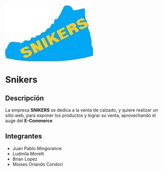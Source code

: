 ![imgLogo](/Extras/logo.png)
# Snikers
## Descripción 
La empresa **SNIKERS** se dedica a la venta de calzado,
y quiere realizar un sitio web, para exponer los productos y lograr su venta,
aprovechando el auge del **E-Commerce**
## Integrantes
- Juan Pablo Mingorance
- Ludmila Morelli
- Brian Lopez
- Moises Orlando Condori 


